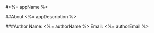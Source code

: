 #<%= appName %>

##About
<%= appDescription %>

###Author
Name: <%= authorName %>
Email: <%= authorEmail %>


